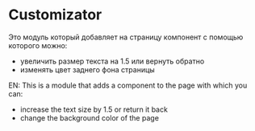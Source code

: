 # Customizator

Это модуль который добавляет на страницу компонент с помощью которого можно:
- увеличить размер текста на 1.5 или вернуть обратно
- изменять цвет заднего фона страницы

EN:
This is a module that adds a component to the page with which you can:
- increase the text size by 1.5 or return it back
- change the background color of the page

